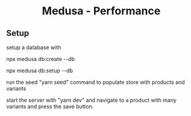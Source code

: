 <h1 align="center">
  Medusa - Performance
</h1>

## Setup

<div>
<p>setup a database with</p>

<p>npx medusa db:create --db <name></p>
<p>npx medusa db:setup --db <name></p>
</div>

<p>run the seed "yarn seed" command to populate store with products and variants</p>

<p>start the server with "yarn dev" and navigate to a product with many variants and press the save button.</p>
